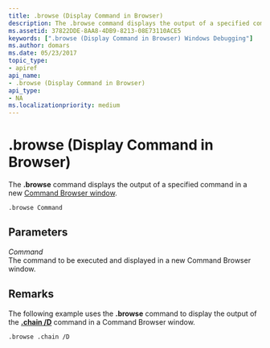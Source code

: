 ```yaml
---
title: .browse (Display Command in Browser)
description: The .browse command displays the output of a specified command in a new Command Browser window.
ms.assetid: 37822DDE-8AA8-4DB9-8213-08E73110ACE5
keywords: [".browse (Display Command in Browser) Windows Debugging"]
ms.author: domars
ms.date: 05/23/2017
topic_type:
- apiref
api_name:
- .browse (Display Command in Browser)
api_type:
- NA
ms.localizationpriority: medium
---
```


# .browse (Display Command in Browser)


The **.browse** command displays the output of a specified command in a new [Command Browser window](command-browser-window.md).

```
.browse Command
```

## <span id="Parameters"></span><span id="parameters"></span><span id="PARAMETERS"></span>Parameters


<span id="Command"></span><span id="command"></span><span id="COMMAND"></span>*Command*  
The command to be executed and displayed in a new Command Browser window.

Remarks
-------

The following example uses the **.browse** command to display the output of the [**.chain /D**](-chain--list-debugger-extensions-.md) command in a Command Browser window.

```
.browse .chain /D
```

 

 





